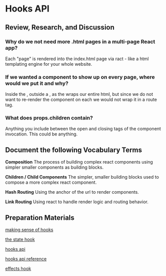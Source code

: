 # Hooks API

## Review, Research, and Discussion

### Why do we not need more .html pages in a multi-page React app?

Each "page" is rendered into the index.html page via ract - like a html templating engine for your whole website.

### If we wanted a component to show up on every page, where would we put it and why?

Inside the <BrowserRouter />, outside a <Route />, as the <BrowserRouter /> wraps our entire html, but since we do not want to re-render the component on each <Route /> we would not wrap it in a route tag.

### What does props.children contain?

Anything you include between the open and closing tags of the component invocation. This could be anything.

## Document the following Vocabulary Terms

**Composition** The process of building complex react components using simpler smaller components as building blocks.

**Children / Child Components** The simpler, smaller building blocks used to compose a more complex react component.

**Hash Routing** Using the anchor of the url to render components.

**Link Routing** Using react to handle render logic and routing behavior.

## Preparation Materials

[making sense of hooks](https://medium.com/@dan_abramov/making-sense-of-react-hooks-fdbde8803889)

[the state hook](https://reactjs.org/docs/hooks-state.html)

[hooks api](https://reactjs.org/docs/hooks-overview.html)

[hooks api reference](https://reactjs.org/docs/hooks-reference.html)

[effects hook](https://reactjs.org/docs/hooks-effect.html)
